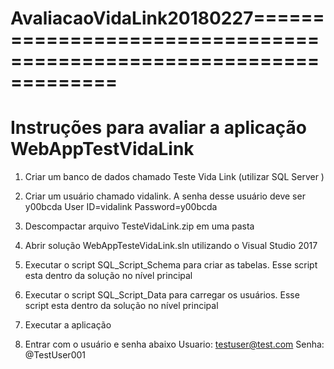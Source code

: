 # AvaliacaoVidaLink20180227===================================================================
Instruções para avaliar a aplicação WebAppTestVidaLink
===================================================================

1. Criar um banco de dados chamado Teste Vida Link (utilizar SQL Server )

2. Criar um usuário chamado vidalink. A senha desse usuário deve ser y00bcda
User ID=vidalink
Password=y00bcda

3. Descompactar arquivo TesteVidaLink.zip em uma pasta

4. Abrir solução WebAppTesteVidaLink.sln utilizando o Visual Studio 2017

5. Executar o script SQL_Script_Schema para criar as tabelas. Esse script esta dentro da solução no nível principal

6. Executar o script SQL_Script_Data para carregar os usuários. Esse script esta dentro da solução no nível principal

7. Executar a aplicação

8. Entrar com o usuário e senha abaixo
Usuario: testuser@test.com
Senha: @TestUser001


